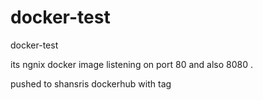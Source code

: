 # docker-test

docker-test



its ngnix docker image listening on port 80 and also 8080 .

pushed to shansris dockerhub with tag 

